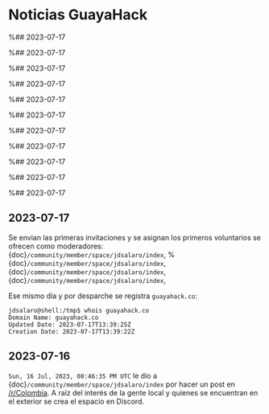
# Noticias GuayaHack

%## 2023-07-17 

%## 2023-07-17 

%## 2023-07-17 

%## 2023-07-17 

%## 2023-07-17 

%## 2023-07-17 

%## 2023-07-17 

%## 2023-07-17 

%## 2023-07-17 

%## 2023-07-17 

%## 2023-07-17 

## 2023-07-17 

Se envian las primeras invitaciones y se asignan los primeros voluntarios se ofrecen como moderadores: {doc}`/community/member/space/jdsalaro/index`, 
%{doc}`/community/member/space/jdsalaro/index`, {doc}`/community/member/space/jdsalaro/index`, {doc}`/community/member/space/jdsalaro/index`, 

Ese mismo día y por desparche se registra `guayahack.co`:

```console
jdsalaro@shell:/tmp$ whois guayahack.co
Domain Name: guayahack.co
Updated Date: 2023-07-17T13:39:25Z
Creation Date: 2023-07-17T13:39:22Z

```

## 2023-07-16 

`Sun, 16 Jul, 2023, 08:46:35 PM UTC` le dio a {doc}`/community/member/space/jdsalaro/index` por hacer un post en [/r/Colombia](https://www.reddit.com/r/Colombia/comments/151fkiz/con_una_prima_y_un_amigo_armaremos_un_grupo_de/). A raíz del interés de la gente local y quienes se encuentran en el exterior se crea el espacio en Discord.


